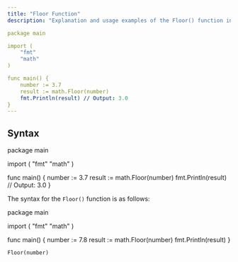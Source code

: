 ```yaml
---
title: "Floor Function"
description: "Explanation and usage examples of the Floor() function in Go."

package main

import (
    "fmt"
    "math"
)

func main() {
    number := 3.7
    result := math.Floor(number)
    fmt.Println(result) // Output: 3.0
}
---
```


## Syntax
package main

import (
    "fmt"
    "math"
)

func main() {
    number := 3.7
    result := math.Floor(number)
    fmt.Println(result) // Output: 3.0
}

The syntax for the `Floor()` function is as follows:

package main

import (
    "fmt"
    "math"
)

func main() {
    number := 7.8
    result := math.Floor(number)
    fmt.Println(result)
}

```pseudo
Floor(number)